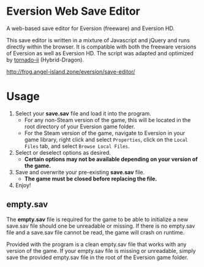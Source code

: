 # Eversion Web Save Editor
A web-based save editor for Eversion (freeware) and Eversion HD.

This save editor is written in a mixture of Javascript and jQuery and runs directly within the browser. It is compatible with both the freeware versions of Eversion as well as Eversion HD. The script was adapted and optimized by [tornado-ii](https://github.com/tornado-ii) (Hybrid-Dragon).

http://frog.angel-island.zone/eversion/save-editor/

# Usage
1. Select your **save.sav** file and load it into the program.
   * For any non-Steam version of the game, this will be located in the root directory of your Eversion game folder.
   * For the Steam version of the game, navigate to Eversion in your game library, right click and select `Properties`, click on the `Local Files` tab, and select `Browse Local Files`.
2. Select or deselect options as desired.
   * **Certain options may not be available depending on your version of the game.**
3. Save and overwrite your pre-existing **save.sav** file.
   * **The game must be closed before replacing the file.**
4. Enjoy!

## empty.sav
The **empty.sav** file is required for the game to be able to initialize a new save.sav file should one be unreadable or missing. If there is no empty.sav file and a save.sav file cannot be read, the game will crash on runtime.

Provided with the program is a clean empty.sav file that works with any version of the game. If your empty.sav file is missing or unreadable, simply save the provided empty.sav file in the root of the Eversion game folder.
